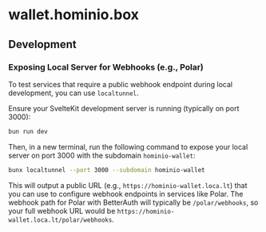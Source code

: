 # wallet.hominio.box

## Development

### Exposing Local Server for Webhooks (e.g., Polar)

To test services that require a public webhook endpoint during local development, you can use `localtunnel`.

Ensure your SvelteKit development server is running (typically on port 3000):

```bash
bun run dev
```

Then, in a new terminal, run the following command to expose your local server on port 3000 with the subdomain `hominio-wallet`:

```bash
bunx localtunnel --port 3000 --subdomain hominio-wallet
```

This will output a public URL (e.g., `https://hominio-wallet.loca.lt`) that you can use to configure webhook endpoints in services like Polar. The webhook path for Polar with BetterAuth will typically be `/polar/webhooks`, so your full webhook URL would be `https://hominio-wallet.loca.lt/polar/webhooks`.